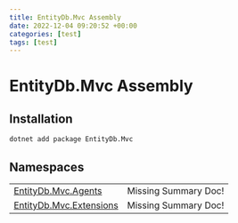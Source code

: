 ```yaml
---
title: EntityDb.Mvc Assembly
date: 2022-12-04 09:20:52 +00:00
categories: [test]
tags: [test]
---
```


# EntityDb.Mvc Assembly
## Installation
```sh
dotnet add package EntityDb.Mvc
```
## Namespaces
<table><tr><td><a href='/posts/dotnet-entitydb-mvc-agents'>EntityDb.Mvc.Agents</a></td><td>Missing Summary Doc!</td></tr><tr><td><a href='/posts/dotnet-entitydb-mvc-extensions'>EntityDb.Mvc.Extensions</a></td><td>Missing Summary Doc!</td></tr></table>

